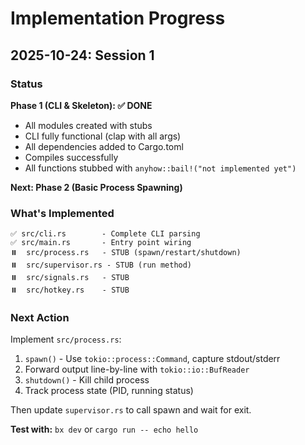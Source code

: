# Implementation Progress

## 2025-10-24: Session 1

### Status

**Phase 1 (CLI & Skeleton): ✅ DONE**

- All modules created with stubs
- CLI fully functional (clap with all args)
- All dependencies added to Cargo.toml
- Compiles successfully
- All functions stubbed with `anyhow::bail!("not implemented yet")`

**Next: Phase 2 (Basic Process Spawning)**

### What's Implemented

```
✅ src/cli.rs        - Complete CLI parsing
✅ src/main.rs       - Entry point wiring
⏸️  src/process.rs   - STUB (spawn/restart/shutdown)
⏸️  src/supervisor.rs - STUB (run method)
⏸️  src/signals.rs   - STUB
⏸️  src/hotkey.rs    - STUB
```

### Next Action

Implement `src/process.rs`:

1. `spawn()` - Use `tokio::process::Command`, capture stdout/stderr
2. Forward output line-by-line with `tokio::io::BufReader`
3. `shutdown()` - Kill child process
4. Track process state (PID, running status)

Then update `supervisor.rs` to call spawn and wait for exit.

**Test with:** `bx dev` or `cargo run -- echo hello`
